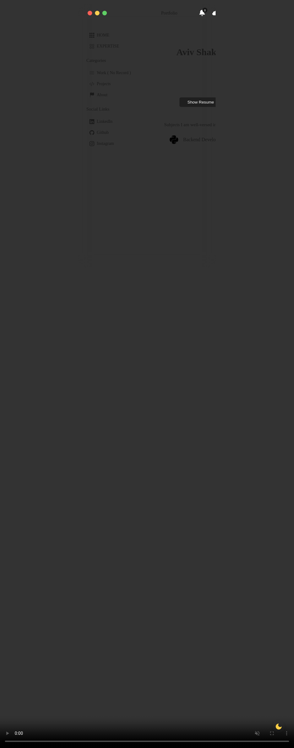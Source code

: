 <!-- Important Notes: while running the code on a local host or internal server there are no errors, Currently some methods are not accepted because of some encryption -->
<html lang="en">

<head>
  <meta charset="UTF-8">
  <title>Portfolio - Patchol</title>
  <link rel="stylesheet" href="https://fonts.googleapis.com/css?family=Roboto+Mono&display=swap">
  <style>
    * {
      outline: none;
      box-sizing: border-box;
    }

    :root {
      --theme-bg-color: rgba(16 18 27 / 40%);
      --border-color: rgba(113 119 144 / 25%);
      --theme-color: #f9fafb;
      --inactive-color: rgb(113 119 144 / 78%);
      --body-font: "Roboto Mono", Monospace;
      --hover-menu-bg: rgba(12 15 25 / 30%);
      --content-title-color: #999ba5;
      --content-bg: rgb(146 151 179 / 13%);
      --button-inactive: rgb(249 250 251 / 55%);
      --search-bg: #0e0e0e;
      --overlay-bg: rgba(36, 39, 59, 0.3);
      --scrollbar-bg: rgb(1 2 3 / 40%);
      --text_gradient: linear-gradient(to right, #e6e5e5, #f5f5f5);
      --large_cursor_color: white;
      --small_cursor_color: rgb(150, 150, 150);
    }

    .light-mode {
      --theme-bg-color: rgb(255 255 255 / 31%);
      --theme-color: #3c3a3a;
      --inactive-color: #333333;
      --button-inactive: #3c3a3a;
      --search-bg: rgb(255 255 255 / 31%);
      --dropdown-bg: #f7f7f7;
      --overlay-bg: rgb(255 255 255 / 30%);
      --border-color: rgb(255 255 255 / 35%);
      --hover-menu-bg: rgba(255 255 255 / 35%);
      --scrollbar-bg: rgb(255 253 253 / 57%);
      --content-title-color: --theme-color;
      --text_gradient: linear-gradient(to right, rgb(10, 10, 10), #131313);
      --large_cursor_color: black;
      --small_cursor_color: rgb(32, 32, 32);

    }

    html {
      box-sizing: border-box;
      -webkit-font-smoothing: antialiased;
    }

    body {
      cursor: none;
      font-family: var(--body-font);
      background-image: url(https://cdn.discordapp.com/attachments/597497464211243028/1121114691175985242/background.png);
      background-size: cover;
      background-position: center;
      display: flex;
      justify-content: center;
      align-items: center;
      flex-direction: column;
      padding: 2em;
      width: 100%;
      height: 100vh;
      overflow-x: hidden;
      overflow-y: hidden;
    }

    .cursor {
      width: var(--size);
      height: var(--size);
      border-radius: 50%;
      position: absolute;
      left: 0;
      top: 0;
      pointer-events: none;
      z-index: 100;
    }

    .cursor--large {
      --size: 40px;
      border: 1px solid var(--large_cursor_color);
      ;
    }

    .cursor--small {
      --size: 10px;
      background: var(--small_cursor_color);
      transform: translate(-50%, -50%);
    }

    @media screen and (max-width: 480px) {
      body {
        padding: 0.8em;
      }
    }

    .video-bg {
      position: fixed;
      right: 0;
      top: 0;
      width: 100%;
      height: 100%;
    }

    .video-bg video {
      width: 100%;
      height: 100%;
      -o-object-fit: cover;
      object-fit: cover;
    }

    img {
      max-width: 100%;
    }

    .dark-light {
      position: fixed;
      bottom: 50px;
      right: 30px;
      background-color: var(--dropdown-bg);
      box-shadow: -1px 3px 8px -1px rgba(0, 0, 0, 0.2);
      padding: 8px;
      border-radius: 50%;
      z-index: 3;

    }

    .dark-light svg {
      width: 24px;
      flex-shrink: 0;
      fill: #ffce45;
      stroke: #ffce45;
      transition: 0.5s;
    }

    .light-mode .dark-light svg {
      fill: transparent;
      stroke: var(--theme-color);
    }

    .light-mode .profile-img {
      border: 2px solid var(--theme-bg-color);
    }

    .light-mode .content-section ul {
      background-color: var(--theme-bg-color);
    }


    .light-mode .dropdown.is-active ul {
      background-color: rgba(255, 255, 255, 0.94);
    }


    .app {
      background-color: var(--theme-bg-color);
      max-width: 1250px;
      max-height: 860px;
      height: 90vh;
      display: flex;
      flex-direction: column;
      overflow: hidden;
      position: relative;
      width: 100%;
      border-radius: 14px;
      backdrop-filter: blur(20px);
      -webkit-backdrop-filter: blur(20px);
      font-size: 15px;
      font-weight: 500;
    }

    .header {
      display: flex;
      align-items: center;
      flex-shrink: 0;
      height: 58px;
      width: 100%;
      border-bottom: 1px solid var(--border-color);
      padding: 0 30px;
      white-space: nowrap;
    }

    @media screen and (max-width: 480px) {
      .header {
        padding: 0 16px;
      }
    }

    .header-menu {
      display: flex;
      align-items: center;
    }

    .header-menu a {
      padding: 20px 30px;
      text-decoration: none;
      color: var(--inactive-color);
      border-bottom: 2px solid transparent;
      transition: 0.3s;
    }

    @media screen and (max-width: 610px) {
      .header-menu a:not(.main-header-link) {
        display: none;
      }
    }

    .header-menu a.is-active,
    .header-menu a:hover {
      color: var(--theme-color);
      border-bottom: 2px solid var(--theme-color);
    }

    .notify {
      position: relative;
    }

    .notify:before {
      content: "";
      position: absolute;
      background-color: #272727;
      width: 6px;
      height: 6px;
      border-radius: 50%;
      right: 20px;
      top: 16px;
    }

    @media screen and (max-width: 1055px) {
      .notify {
        display: none;
      }
    }

    .menu-circle {
      width: 15px;
      height: 15px;
      background-color: #f96057;
      border-radius: 50%;
      box-shadow: 24px 0 0 0 #f8ce52, 48px 0 0 0 #5fcf65;
      margin-right: 195px;
      flex-shrink: 0;
    }

    @media screen and (max-width: 945px) {
      .menu-circle {
        display: none;
      }
    }

    @keyframes glowing-button-85 {
      0% {
        background-position: 0 0;
      }

      50% {
        background-position: 400% 0;
      }

      100% {
        background-position: 0 0;
      }
    }

    .button-85:after {
      z-index: -1;
      content: "";
      position: absolute;
      width: 100%;
      height: 100%;
      background: #222;
      left: 0;
      top: 0;
      border-radius: 10px;
    }

    .search-bar {
      height: 40px;
      display: flex;
      width: 100%;
      max-width: 400px;
      padding-left: 16px;
      border-radius: 2px;
    }

    .search-bar input {
      width: 100%;
      height: 100%;
      border: none;
      background-color: var(--search-bg);
      border-radius: 4px;
      font-family: var(--body-font);
      font-size: 15px;
      font-weight: 1000;
      padding: 0 20px 0 40px;
      box-shadow: 0 0 0 2px rgba(134, 140, 160, 0.02);
      background-size: 14px;
      background-repeat: no-repeat;
      background-position: 16px 48%;
      color: var(--theme-color);
    }

    .search-bar input::-moz-placeholder {
      font-family: var(--body-font);
      color: var(--inactive-color);
      font-size: 15px;
      font-weight: 500;
    }

    .search-bar input:-ms-input-placeholder {
      font-family: var(--body-font);
      color: var(--inactive-color);
      font-size: 15px;
      font-weight: 500;
    }

    .search-bar input::placeholder {
      font-family: var(--body-font);
      color: var(--inactive-color);
      font-size: 15px;
      font-weight: 500;
    }

    .header-profile {
      display: flex;
      align-items: center;
      padding: 0 16px 0 40px;
      margin-left: auto;
      flex-shrink: 0;
    }

    .header-profile svg {
      width: 22px;
      color: #f9fafb;
      flex-shrink: 0;
    }

    .notification {
      position: relative;
    }

    .notification-number {
      position: absolute;
      background-color: #161616;
      width: 16px;
      height: 16px;
      border-radius: 50%;
      font-size: 10px;
      display: flex;
      align-items: center;
      justify-content: center;
      color: #fff;
      right: -6px;
      top: -6px;
    }

    .notification+svg {
      margin-left: 22px;
    }

    @media screen and (max-width: 945px) {
      .notification+svg {
        display: none;
      }
    }

    .profile-img {
      width: 32px;
      height: 32px;
      border-radius: 50%;
      -o-object-fit: cover;
      object-fit: cover;
      border: 2px solid var(--theme-color);
      margin-left: 22px;
    }

    .wide .header-menu,
    .wide .header-profile {
      display: none;
    }

    .wide .search-bar {
      max-width: 600px;
      margin: auto;
      transition: 0.4s;
      box-shadow: 0 0 0 1px var(--border-color);
      padding-left: 0;
    }

    .wide .menu-circle {
      margin-right: 0;
    }

    .wrapper {
      display: flex;
      flex-grow: 1;
      overflow: hidden;
    }

    .left-side {
      overflow-x: hidden;
      flex-basis: 240px;
      border-right: 1px solid var(--border-color);
      padding: 26px;
      overflow: auto;
      flex-shrink: 0;
    }

    @media screen and (max-width: 945px) {
      .left-side {
        display: none;
      }
    }

    .side-wrapper+.side-wrapper {
      margin-top: 20px;
    }

    .side-title {
      color: var(--inactive-color);
      margin-bottom: 14px;
    }

    .side-menu {
      display: flex;
      flex-direction: column;
      white-space: nowrap;
    }

    .side-menu a {
      text-decoration: none;
      color: var(--theme-color);
      display: flex;
      align-items: center;
      font-weight: 400;
      padding: 10px;
      font-size: 14px;
      border-radius: 6px;
      transition: 0.3s;
    }

    .side-menu a:hover {
      background-color: var(--hover-menu-bg);
    }

    .side-menu svg {
      width: 16px;
      margin-right: 8px;
    }

    .updates {
      position: relative;
      top: 0;
      right: 0;
      margin-left: auto;
      width: 18px;
      height: 18px;
      font-size: 11px;
    }

    .main-header {
      display: flex;
      align-items: center;
      border-bottom: 1px solid var(--border-color);
      height: 58px;
      flex-shrink: 0;
    }

    .main-header .header-menu {
      margin-left: 150px;
    }

    @media screen and (max-width: 1055px) {
      .main-header .header-menu {
        margin: auto;
      }
    }

    .main-header .header-menu a {
      padding: 20px 24px;
    }

    .main-container {
      display: flex;
      flex-direction: column;
      flex-grow: 1;
    }

    .menu-link-main {
      text-decoration: none;
      color: var(--theme-color);
      padding: 0 30px;
    }

    @media screen and (max-width: 1055px) {
      .menu-link-main {
        display: none;
      }
    }

    .content-wrapper {
      display: flex;
      flex-direction: column;
      color: var(--theme-color);
      padding: 20px 40px;
      height: 100%;
      overflow: auto;
      background-color: var(--theme-bg-color);
    }

    @media screen and (max-width: 510px) {
      .content-wrapper {
        padding: 20px;
      }
    }

    .content-wrapper-header {
      display: flex;
      align-items: center;
      width: 100%;
      justify-content: space-between;
      border-radius: 14px;
      padding: 20px 40px;
    }

    @media screen and (max-width: 415px) {
      .content-wrapper-header {
        padding: 20px;
      }
    }





    .content-wrapp-header {
      display: flex;
      align-items: center;
      width: 100%;
      font-size: 16px;
      background-color: var(--content-bg);
      border-radius: 14px;
      border: 1px solid var(--theme-bg-color);
      padding: 20px;

      transition: 0.3s ease;
      justify-content: space-between;

      padding: 20px 40px;
    }

    @media screen and (max-width: 415px) {
      .content-wrapp-header {
        padding: 20px;
      }
    }



    .content-wrapper.overlay {
      pointer-events: none;
      transition: 0.3s;
      background-color: var(--overlay-bg);
    }

    .overlay-app {
      width: 100%;
      height: 100%;
      position: fixed;
      left: 0;
      top: 0;
      pointer-events: all;
      background-color: rgba(36, 39, 59, 0.8);
      opacity: 0;
      visibility: hidden;
      transition: 0.3s;
    }

    .overlay-app.is-active {
      visibility: visible;
      opacity: 1;
    }

    .img-content {
      font-weight: 500;
      font-size: 17px;
      display: flex;
      align-items: center;
      margin: 0;
    }

    .img-content svg {
      width: 28px;
      margin-right: 14px;
    }

    .content-text {
      font-weight: 400;
      font-size: 14px;
      margin-top: 16px;
      line-height: 1.7em;
      color: #ebecec;
      width: 150%;
      background-image: var(--text_gradient);
      display: -webkit-box;
      -webkit-line-clamp: 4;
      -webkit-box-orient: vertical;
      overflow: hidden;
      text-overflow: ellipsis;
      -webkit-background-clip: text;
      -moz-background-clip: text;
      -webkit-text-fill-color: transparent;
      -moz-text-fill-color: transparent;
    }

    .content-tt {
      font-weight: 400;
      font-size: 14px;
      margin-top: 16px;
      line-height: 1.7em;
      width: 250%;
      color: #ebecec;
      background-image: var(--text_gradient);
      display: -webkit-box;
      -webkit-line-clamp: 4;
      -webkit-background-clip: text;
      -moz-background-clip: text;
      -webkit-text-fill-color: transparent;
      -moz-text-fill-color: transparent;
    }

    .content-wrapper-context {
      max-width: 350px;
    }

    .content-button {
      cursor: none;
      background-color: #1f1f1f;
      border: none;
      padding: 8px 26px;
      color: #fff;
      border-radius: 5px;
      margin-top: 16px;
      transition: 0.3s;
      margin-left: 10px;
      white-space: nowrap;
    }

    .content-wrapper-img {
      width: 150px;
      -o-object-fit: cover;
      object-fit: cover;
      margin-top: -25px;
      -o-object-position: center;
      object-position: center;
    }

    @media screen and (max-width: 520px) {
      .content-wrapper-img {
        width: 90px;
      }
    }

    .content-section {
      margin-top: 30px;
      display: flex;
      flex-direction: column;
    }

    .content-section-title {
      color: var(--content-title-color);
      margin-bottom: 14px;
    }

    .content-section ul {
      display: flex;
      flex-direction: column;
      width: 100%;
      height: 100%;
      justify-content: space-around;
      background-color: var(--content-bg);
      padding-left: 0;
      margin: 0;
      border-radius: 14px;
      border: 1px solid var(--theme-bg-color);
    }

    .content-section ul li {
      list-style: none;
      padding: 10px 18px;
      display: flex;
      align-items: center;
      font-size: 16px;
      width: 100%;
      height: 100%;
      white-space: nowrap;
      transition: 0.3s;
    }

    .content-section ul li:hover {
      background-color: var(--theme-bg-color);
    }

    .content-section ul li:hover:first-child {
      border-radius: 13px 13px 0 0;
    }

    .content-section ul li:hover:last-child {
      border-radius: 0 0 13px 13px;
    }

    .content-section ul li+li {
      border-top: 1px solid var(--border-color);
    }

    .content-section ul svg {
      width: 28px;
      border-radius: 6px;
      margin-right: 16px;
      flex-shrink: 0;
    }

    .products {
      display: flex;
      align-items: center;
      width: 150px;
    }

    @media screen and (max-width: 480px) {
      .products {
        width: 120px;
      }
    }

    .status {
      margin-left: auto;
      width: 140px;
      font-size: 15px;
      position: relative;
    }

    @media screen and (max-width: 700px) {
      .status {
        display: none;
      }
    }

    .status-circle {
      width: 6px;
      height: 6px;
      background-color: #2b2b2b;
      position: absolute;
      border-radius: 50%;
      top: 4px;
      left: -20px;
    }

    .status-button {
      font-size: 15px;
      margin-top: 0;
      padding: 6px 24px;
    }



    @media screen and (max-width: 390px) {
      .status-button {
        padding: 6px 14px;
      }
    }

    .status-button.open {
      background: none;
      color: var(--button-inactive);
      border: 1px solid var(--button-inactive);
    }

    .status-button:not(.open):hover {
      color: #fff;
      border-color: #fff;
    }

    .content-button:not(.open):hover {
      cursor: none;
      background: #939394;
    }

    .menu {
      width: 5px;
      height: 5px;
      background-color: var(--button-inactive);
      border-radius: 50%;
      box-shadow: 7px 0 0 0 var(--button-inactive), 14px 0 0 0 var(--button-inactive);
      margin: 0 12px;
    }

    @media screen and (max-width: 415px) {
      .adobe-product .menu {
        display: none;
      }
    }

    .dropdown {
      position: relative;
      height: 53px;
      width: 40px;
      top: -24px;
      display: flex;
      left: -5px;
      background: transparent;
      border: none;
    }

    .dropdown ul {
      position: absolute;
      background: var(--dropdown-bg);
      height: 110px;
      width: 120px;
      right: 0;
      top: 20px;
      pointer-events: none;
      opacity: 0;
      transform: translatey(10px);
      transition: all 0.4s ease;
    }

    .dropdown ul li a {
      text-decoration: none;
      color: var(--theme-color);
      font-size: 12px;
    }

    .dropdown.is-active ul {
      opacity: 1;
      pointer-events: all;
      transform: translatey(25px);
    }

    .dropdown.is-active ul li:hover {
      background-color: var(--dropdown-hover);
    }

    .button-wrapper {
      display: flex;
      align-items: center;
      justify-content: flex-end;
      width: 187px;
      margin-left: auto;
    }

    @media screen and (max-width: 480px) {
      .button-wrapper {
        width: auto;
      }
    }







    .content-button-wrapper .content-button.status-button.open.close {
      width: auto;
    }

    .content-section .close {
      margin-right: 0;
      width: 24px;
    }

    .checkbox-wrapper {
      display: flex;
      align-items: center;
      font-size: 14px;
      font-weight: 400;
    }

    .checkbox-wrapper+.checkbox-wrapper {
      margin: 20px 0 40px;
    }

    .checkbox {
      display: none;
    }

    .checkbox+label {
      display: flex;
      align-items: center;
    }

    .checkbox+label:before {
      content: "";
      margin-right: 10px;
      width: 15px;
      height: 15px;
      border: 1px solid var(--theme-color);
      border-radius: 4px;
      flex-shrink: 0;
    }

    .checkbox:checked+label:before {
      background-color: #414141;
      border-color: #414141;
      background-image: url("data:image/svg+xml;charset=UTF-8,%3csvg xmlns='http://www.w3.org/2000/svg' width='24' height='24' viewBox='0 0 24 24' fill='none' stroke='%23fff' stroke-width='3' stroke-linecap='round' stroke-linejoin='round' class='feather feather-check'%3e%3cpath d='M20 6L9 17l-5-5'/%3e%3c/svg%3e");
      background-position: 50%;
      background-size: 12px;
      background-repeat: no-repeat;
    }

    .content-button-wrapper {
      margin-top: auto;
      margin-left: auto;
    }

    .content-button-wrapper .open {
      margin-right: 8px;
    }

    .apps-card {
      display: flex;
      align-items: center;
      flex-wrap: wrap;
      width: calc(100% + 20px);
    }

    .app-card {
      display: flex;
      flex-direction: column;
      width: calc(33.3% - 20px);
      font-size: 16px;
      background-color: var(--content-bg);
      border-radius: 14px;
      border: 1px solid var(--theme-bg-color);
      padding: 20px;
      transition: 0.3s ease;
    }

    .app-card:hover {
      transform: scale(1.02);
      background-color: var(--theme-bg-color);
    }

    .app-card svg {
      width: 28px;
      border-radius: 6px;
      margin-right: 12px;
      flex-shrink: 0;
    }

    .app-card+.app-card {
      margin-left: 20px;
    }

    .app-card span {
      display: flex;
      align-items: center;
    }

    .app-card__subtext {
      font-size: 14px;
      font-weight: 400;
      line-height: 1.6em;
      margin-top: 20px;
      border-bottom: 1px solid var(--border-color);
      padding-bottom: 20px;
    }

    .app-card-buttons {
      display: flex;
      align-items: center;
      margin-left: auto;
      margin-top: 16px;
    }

    @media screen and (max-width: 1110px) {
      .app-card {
        width: calc(50% - 20px);
      }

      .app-card:last-child {
        margin-top: 20px;
        margin-left: 0px;
      }
    }

    @media screen and (max-width: 565px) {
      .app-card {
        width: calc(100% - 20px);
        margin-top: 20px;
      }

      .app-card+.app-card {
        margin-left: 0;
      }
    }

    ::-webkit-scrollbar {
      width: 6px;
      border-radius: 10px;
    }

    ::-webkit-scrollbar-thumb {
      background: var(--scrollbar-bg);
      border-radius: 10px;
    }
  </style>
</head>

<body>
  <div class="cursor cursor--large"></div>
  <div class="cursor cursor--small"></div>
  <!DOCTYPE html>
  <html lang="en">

  <head>
    <meta charset="UTF-8">
    <title>Portfolio - Aviv Shaked</title>
    <script src="https://cdn.jsdelivr.net/npm/bootstrap@5.1.3/dist/js/bootstrap.min.js"
      integrity="sha384-QJHtvGhmr9XOIpI6YVutG+2QOK9T+ZnN4kzFN1RtK3zEFEIsxhlmWl5/YESvpZ13"
      crossorigin="anonymous"></script>
    <link rel="stylesheet" href="https://cdn.jsdelivr.net/npm/bootstrap@5.1.3/dist/css/bootstrap.min.css"
      integrity="sha384-1BmE4kWBq78iYhFldvKuhfTAU6auU8tT94WrHftjDbrCEXSU1oBoqyl2QvZ6jIW3" crossorigin="anonymous">
    <link rel="stylesheet" href="https://cdnjs.cloudflare.com/ajax/libs/normalize/5.0.0/normalize.min.css">
    <meta name="viewport" content="width=device-width, initial-scale=1.0">

  </head>

  <body>
    <div class="video-bg">
      <video width="1920 " height="1080" autoplay loop muted>
        <source src="https://cdn.discordapp.com/attachments/597497464211243028/1121114690601369670/waves.mp4"
          type="video/mp4">
        Your browser does not support the video tag.
      </video>
    </div>
    <div class="dark-light">
      <svg viewBox="0 0 24 24" stroke="currentColor" stroke-width="1.5" fill="none" stroke-linecap="round"
        stroke-linejoin="round">
        <path d="M21 12.79A9 9 0 1111.21 3 7 7 0 0021 12.79z" />
      </svg>
    </div>
    <div class="app">
      <div class="header">
        <div class="menu-circle"></div>
        <div class="header-menu">
          <a class="menu-link is-active" href="#">Portfolio</a>
        </div>
        <div class="header-profile">
          <div class="notification">
            <span class="notification-number">0 </span>
            <svg viewBox="0 0 24 24" fill="currentColor" stroke="currentColor" stroke-width="2" stroke-linecap="round"
              stroke-linejoin="round" class="feather feather-bell">
              <path d="M18 8A6 6 0 006 8c0 7-3 9-3 9h18s-3-2-3-9M13.73 21a2 2 0 01-3.46 0" />
            </svg>
          </div>
          <svg viewBox="0 0 512 512" fill="currentColor">
            <path
              d="M448.773 235.551A135.893 135.893 0 00451 211c0-74.443-60.557-135-135-135-47.52 0-91.567 25.313-115.766 65.537-32.666-10.59-66.182-6.049-93.794 12.979-27.612 19.013-44.092 49.116-45.425 82.031C24.716 253.788 0 290.497 0 331c0 7.031 1.703 13.887 3.006 20.537l.015.015C12.719 400.492 56.034 436 106 436h300c57.891 0 106-47.109 106-105 0-40.942-25.053-77.798-63.227-95.449z" />
          </svg>
          <img class="profile-img"
            src="https://media.licdn.com/dms/image/D4E03AQET697eb0jtIQ/profile-displayphoto-shrink_800_800/0/1681474065656?e=1692835200&v=beta&t=qXTMtCKD3VZD0J8ZqFVVo2eSkWAlrHczbsA0qF3dU_o"
            alt="">
        </div>
      </div>
      <div class="wrapper">
        <div class="left-side">
          <div class="side-wrapper">
            <div class="side-menu">
              <a href="#home">
                <svg viewBox="0 0 512 512">
                  <g xmlns="http://www.w3.org/2000/svg" fill="currentColor">
                    <path d="M0 0h128v128H0zm0 0M192 0h128v128H192zm0 0M384 0h128v128H384zm0 0M0 192h128v128H0zm0 0"
                      data-original="#bfc9d1" />
                  </g>
                  <path xmlns="http://www.w3.org/2000/svg" d="M192 192h128v128H192zm0 0" fill="currentColor"
                    data-original="#82b1ff" />
                  <path xmlns="http://www.w3.org/2000/svg"
                    d="M384 192h128v128H384zm0 0M0 384h128v128H0zm0 0M192 384h128v128H192zm0 0M384 384h128v128H384zm0 0"
                    fill="currentColor" data-original="#bfc9d1" />
                </svg>
                HOME
              </a>
              <a href="#what">
                <svg xmlns="http://www.w3.org/2000/svg" width="16" height="16" fill="currentColor" class="bi bi-grid"
                  viewBox="0 0 16 16">
                  <path
                    d="M1 2.5A1.5 1.5 0 0 1 2.5 1h3A1.5 1.5 0 0 1 7 2.5v3A1.5 1.5 0 0 1 5.5 7h-3A1.5 1.5 0 0 1 1 5.5v-3zM2.5 2a.5.5 0 0 0-.5.5v3a.5.5 0 0 0 .5.5h3a.5.5 0 0 0 .5-.5v-3a.5.5 0 0 0-.5-.5h-3zm6.5.5A1.5 1.5 0 0 1 10.5 1h3A1.5 1.5 0 0 1 15 2.5v3A1.5 1.5 0 0 1 13.5 7h-3A1.5 1.5 0 0 1 9 5.5v-3zm1.5-.5a.5.5 0 0 0-.5.5v3a.5.5 0 0 0 .5.5h3a.5.5 0 0 0 .5-.5v-3a.5.5 0 0 0-.5-.5h-3zM1 10.5A1.5 1.5 0 0 1 2.5 9h3A1.5 1.5 0 0 1 7 10.5v3A1.5 1.5 0 0 1 5.5 15h-3A1.5 1.5 0 0 1 1 13.5v-3zm1.5-.5a.5.5 0 0 0-.5.5v3a.5.5 0 0 0 .5.5h3a.5.5 0 0 0 .5-.5v-3a.5.5 0 0 0-.5-.5h-3zm6.5.5A1.5 1.5 0 0 1 10.5 9h3a1.5 1.5 0 0 1 1.5 1.5v3a1.5 1.5 0 0 1-1.5 1.5h-3A1.5 1.5 0 0 1 9 13.5v-3zm1.5-.5a.5.5 0 0 0-.5.5v3a.5.5 0 0 0 .5.5h3a.5.5 0 0 0 .5-.5v-3a.5.5 0 0 0-.5-.5h-3z" />
                </svg>
                EXPERTISE
              </a>
            </div>
          </div>
          <div class="side-wrapper">
            <div class="side-title">Categories</div>
            <div class="side-menu">
              <a href="#work">
                <svg xmlns="http://www.w3.org/2000/svg" width="16" height="16" fill="currentColor"
                  class="bi bi-list-check" viewBox="0 0 16 16">
                  <path fill-rule="evenodd"
                    d="M5 11.5a.5.5 0 0 1 .5-.5h9a.5.5 0 0 1 0 1h-9a.5.5 0 0 1-.5-.5zm0-4a.5.5 0 0 1 .5-.5h9a.5.5 0 0 1 0 1h-9a.5.5 0 0 1-.5-.5zm0-4a.5.5 0 0 1 .5-.5h9a.5.5 0 0 1 0 1h-9a.5.5 0 0 1-.5-.5zM3.854 2.146a.5.5 0 0 1 0 .708l-1.5 1.5a.5.5 0 0 1-.708 0l-.5-.5a.5.5 0 1 1 .708-.708L2 3.293l1.146-1.147a.5.5 0 0 1 .708 0zm0 4a.5.5 0 0 1 0 .708l-1.5 1.5a.5.5 0 0 1-.708 0l-.5-.5a.5.5 0 1 1 .708-.708L2 7.293l1.146-1.147a.5.5 0 0 1 .708 0zm0 4a.5.5 0 0 1 0 .708l-1.5 1.5a.5.5 0 0 1-.708 0l-.5-.5a.5.5 0 0 1 .708-.708l.146.147 1.146-1.147a.5.5 0 0 1 .708 0z" />
                </svg>
                Work ( No Record )
              </a>
              <a href="#project">
                <svg xmlns="http://www.w3.org/2000/svg" width="16" height="16" fill="currentColor"
                  class="bi bi-code-slash" viewBox="0 0 16 16">
                  <path
                    d="M10.478 1.647a.5.5 0 1 0-.956-.294l-4 13a.5.5 0 0 0 .956.294l4-13zM4.854 4.146a.5.5 0 0 1 0 .708L1.707 8l3.147 3.146a.5.5 0 0 1-.708.708l-3.5-3.5a.5.5 0 0 1 0-.708l3.5-3.5a.5.5 0 0 1 .708 0zm6.292 0a.5.5 0 0 0 0 .708L14.293 8l-3.147 3.146a.5.5 0 0 0 .708.708l3.5-3.5a.5.5 0 0 0 0-.708l-3.5-3.5a.5.5 0 0 0-.708 0z" />
                </svg>
                Projects
              </a>
              <a href="#about">
                <svg xmlns="http://www.w3.org/2000/svg" width="16" height="16" fill="currentColor"
                  class="bi bi-flag-fill" viewBox="0 0 16 16">
                  <path
                    d="M14.778.085A.5.5 0 0 1 15 .5V8a.5.5 0 0 1-.314.464L14.5 8l.186.464-.003.001-.006.003-.023.009a12.435 12.435 0 0 1-.397.15c-.264.095-.631.223-1.047.35-.816.252-1.879.523-2.71.523-.847 0-1.548-.28-2.158-.525l-.028-.01C7.68 8.71 7.14 8.5 6.5 8.5c-.7 0-1.638.23-2.437.477A19.626 19.626 0 0 0 3 9.342V15.5a.5.5 0 0 1-1 0V.5a.5.5 0 0 1 1 0v.282c.226-.079.496-.17.79-.26C4.606.272 5.67 0 6.5 0c.84 0 1.524.277 2.121.519l.043.018C9.286.788 9.828 1 10.5 1c.7 0 1.638-.23 2.437-.477a19.587 19.587 0 0 0 1.349-.476l.019-.007.004-.002h.001" />
                </svg>
                About
              </a>
            </div>
          </div>
          <div class="side-wrapper">
            <div class="side-title">Social Links</div>
            <div class="side-menu">
              <a target="_blank" href="https://www.linkedin.com/in/aviv-shaked-59a4b7271/">
                <svg xmlns="http://www.w3.org/2000/svg" width="16" height="16" fill="currentColor"
                  class="bi bi-linkedin" viewBox="0 0 16 16">
                  <path
                    d="M0 1.146C0 .513.526 0 1.175 0h13.65C15.474 0 16 .513 16 1.146v13.708c0 .633-.526 1.146-1.175 1.146H1.175C.526 16 0 15.487 0 14.854V1.146zm4.943 12.248V6.169H2.542v7.225h2.401zm-1.2-8.212c.837 0 1.358-.554 1.358-1.248-.015-.709-.52-1.248-1.342-1.248-.822 0-1.359.54-1.359 1.248 0 .694.521 1.248 1.327 1.248h.016zm4.908 8.212V9.359c0-.216.016-.432.08-.586.173-.431.568-.878 1.232-.878.869 0 1.216.662 1.216 1.634v3.865h2.401V9.25c0-2.22-1.184-3.252-2.764-3.252-1.274 0-1.845.7-2.165 1.193v.025h-.016a5.54 5.54 0 0 1 .016-.025V6.169h-2.4c.03.678 0 7.225 0 7.225h2.4z" />
                </svg>
                LinkedIn
              </a>
              <a target="_blank" href="https://github.com/Patcholie">
                <svg xmlns="http://www.w3.org/2000/svg" width="16" height="16" fill="currentColor" class="bi bi-github"
                  viewBox="0 0 16 16">
                  <path
                    d="M8 0C3.58 0 0 3.58 0 8c0 3.54 2.29 6.53 5.47 7.59.4.07.55-.17.55-.38 0-.19-.01-.82-.01-1.49-2.01.37-2.53-.49-2.69-.94-.09-.23-.48-.94-.82-1.13-.28-.15-.68-.52-.01-.53.63-.01 1.08.58 1.23.82.72 1.21 1.87.87 2.33.66.07-.52.28-.87.51-1.07-1.78-.2-3.64-.89-3.64-3.95 0-.87.31-1.59.82-2.15-.08-.2-.36-1.02.08-2.12 0 0 .67-.21 2.2.82.64-.18 1.32-.27 2-.27.68 0 1.36.09 2 .27 1.53-1.04 2.2-.82 2.2-.82.44 1.1.16 1.92.08 2.12.51.56.82 1.27.82 2.15 0 3.07-1.87 3.75-3.65 3.95.29.25.54.73.54 1.48 0 1.07-.01 1.93-.01 2.2 0 .21.15.46.55.38A8.012 8.012 0 0 0 16 8c0-4.42-3.58-8-8-8z" />
                </svg>
                Github
              </a>
              <a target="_blank" href="https://www.instagram.com/_avivshaked_/">
                <svg xmlns="http://www.w3.org/2000/svg" width="16" height="16" fill="currentColor"
                  class="bi bi-instagram" viewBox="0 0 16 16">
                  <path
                    d="M8 0C5.829 0 5.556.01 4.703.048 3.85.088 3.269.222 2.76.42a3.917 3.917 0 0 0-1.417.923A3.927 3.927 0 0 0 .42 2.76C.222 3.268.087 3.85.048 4.7.01 5.555 0 5.827 0 8.001c0 2.172.01 2.444.048 3.297.04.852.174 1.433.372 1.942.205.526.478.972.923 1.417.444.445.89.719 1.416.923.51.198 1.09.333 1.942.372C5.555 15.99 5.827 16 8 16s2.444-.01 3.298-.048c.851-.04 1.434-.174 1.943-.372a3.916 3.916 0 0 0 1.416-.923c.445-.445.718-.891.923-1.417.197-.509.332-1.09.372-1.942C15.99 10.445 16 10.173 16 8s-.01-2.445-.048-3.299c-.04-.851-.175-1.433-.372-1.941a3.926 3.926 0 0 0-.923-1.417A3.911 3.911 0 0 0 13.24.42c-.51-.198-1.092-.333-1.943-.372C10.443.01 10.172 0 7.998 0h.003zm-.717 1.442h.718c2.136 0 2.389.007 3.232.046.78.035 1.204.166 1.486.275.373.145.64.319.92.599.28.28.453.546.598.92.11.281.24.705.275 1.485.039.843.047 1.096.047 3.231s-.008 2.389-.047 3.232c-.035.78-.166 1.203-.275 1.485a2.47 2.47 0 0 1-.599.919c-.28.28-.546.453-.92.598-.28.11-.704.24-1.485.276-.843.038-1.096.047-3.232.047s-2.39-.009-3.233-.047c-.78-.036-1.203-.166-1.485-.276a2.478 2.478 0 0 1-.92-.598 2.48 2.48 0 0 1-.6-.92c-.109-.281-.24-.705-.275-1.485-.038-.843-.046-1.096-.046-3.233 0-2.136.008-2.388.046-3.231.036-.78.166-1.204.276-1.486.145-.373.319-.64.599-.92.28-.28.546-.453.92-.598.282-.11.705-.24 1.485-.276.738-.034 1.024-.044 2.515-.045v.002zm4.988 1.328a.96.96 0 1 0 0 1.92.96.96 0 0 0 0-1.92zm-4.27 1.122a4.109 4.109 0 1 0 0 8.217 4.109 4.109 0 0 0 0-8.217zm0 1.441a2.667 2.667 0 1 1 0 5.334 2.667 2.667 0 0 1 0-5.334z" />
                </svg>
                Instagram
              </a>
            </div>
          </div>
        </div>
        <div class="main-container">
          <div class="content-wrapper">
            <div id="home" class="content-wrapper-header">
              <div class="content-wrapper-context">
                <h1>
                  Aviv Shaked
                </h1>
                <div class="content-text"> Based in Haifa, Israel, I have a deep love for programming and thrive in
                  team-based environments. With ample free time available, I'm eager to explore and master new
                  programming languages.
                </div>
                <a target="_blank" href="https://example.com/work-in-progress"><button class="content-button">Show
                    Resume</button></a>
              </div>
              <svg xmlns="http://www.w3.org/2000/svg" width="256" height="256" fill="currentColor" class="bi bi-code" viewBox="0 0 16 16"> <path d="M5.854 4.854a.5.5 0 1 0-.708-.708l-3.5 3.5a.5.5 0 0 0 0 .708l3.5 3.5a.5.5 0 0 0 .708-.708L2.707 8l3.147-3.146zm4.292 0a.5.5 0 0 1 .708-.708l3.5 3.5a.5.5 0 0 1 0 .708l-3.5 3.5a.5.5 0 0 1-.708-.708L13.293 8l-3.147-3.146z"/> </svg>
            </div>
            <div id="what" class="content-section">
              <div class="content-section-title">Subjects I am well-versed in</div>
              <ul>
                <li class="adobe-product">
                  <div class="products">
                    <svg xmlns="http://www.w3.org/2000/svg" viewBox="0 0 448 512">
                      <path
                        d="M439.8 200.5c-7.7-30.9-22.3-54.2-53.4-54.2h-40.1v47.4c0 36.8-31.2 67.8-66.8 67.8H172.7c-29.2 0-53.4 25-53.4 54.3v101.8c0 29 25.2 46 53.4 54.3 33.8 9.9 66.3 11.7 106.8 0 26.9-7.8 53.4-23.5 53.4-54.3v-40.7H226.2v-13.6h160.2c31.1 0 42.6-21.7 53.4-54.2 11.2-33.5 10.7-65.7 0-108.6zM286.2 404c11.1 0 20.1 9.1 20.1 20.3 0 11.3-9 20.4-20.1 20.4-11 0-20.1-9.2-20.1-20.4.1-11.3 9.1-20.3 20.1-20.3zM167.8 248.1h106.8c29.7 0 53.4-24.5 53.4-54.3V91.9c0-29-24.4-50.7-53.4-55.6-35.8-5.9-74.7-5.6-106.8.1-45.2 8-53.4 24.7-53.4 55.6v40.7h106.9v13.6h-147c-31.1 0-58.3 18.7-66.8 54.2-9.8 40.7-10.2 66.1 0 108.6 7.6 31.6 25.7 54.2 56.8 54.2H101v-48.8c0-35.3 30.5-66.4 66.8-66.4zm-6.7-142.6c-11.1 0-20.1-9.1-20.1-20.3.1-11.3 9-20.4 20.1-20.4 11 0 20.1 9.2 20.1 20.4s-9 20.3-20.1 20.3z" />
                    </svg>
                    Backend Development (JavaScript/Python)
                  </div>
                  <div class="button-wrapper">
                    <a href="https://github.com/Patcholie/Analisis/blob/Backend" target="_blank"><button
                        class="content-button status-button open">Analisis AI</button></a>
                  </div>
                </li>
                <li class="adobe-product">
                  <div class="products">
                    <svg role="img" viewBox="-100 -100 1150 1150" xmlns="http://www.w3.org/2000/svg">
                      <title>Analisis Web</title>
                      <path
                        d="M1.3 6.2c.4 3.5 18 201.6 39.3 440.3 21.2 238.7 38.7 434.1 38.8 434.2s79.2 22.5 175.8 49.7L430.9 980l176.8-49.5c97.2-27.3 176.8-49.7 176.9-49.8s17.6-195.5 38.8-434.2C844.7 207.8 862.3 9.7 862.7 6.2l.6-6.2H.7l.6 6.2zm701.1 178c-.4 3.9-9.4 101-9.4 102.3 0 .3-93 .5-206.6.5H279.9l.6 5.2c.7 6.7 8.5 101.3 8.5 103.9 0 1.9 2.6 1.9 197.5 1.9h197.4l-.5 4.7c-.3 2.7-7.2 77.6-15.4 166.6-8.1 89-14.9 161.9-15.1 162.1S604.6 744.9 546 761s-108.2 29.8-110.4 30.5c-3.7 1.3-7.3.4-114.5-29.2-60.8-16.8-111-30.9-111.4-31.2-.7-.7-13.7-158.9-13.7-166.8V561h107v2.7c.2 6 7.6 82.3 8.2 82.8.3.3 27.4 7.8 60.1 16.7l59.6 16.1 58.8-15.8c32.3-8.7 59.5-16.1 60.3-16.6 1.3-.6 2.7-12.9 7.9-66.6 3.4-36.2 6.5-67.5 6.8-69.6l.6-3.7H377.6c-103.2 0-187.6-.3-187.6-.6 0-1.2-27.9-319.1-28.4-322.7l-.4-3.7H703l-.6 4.2z" />
                    </svg>
                    Web Design.
                  </div>
                  <div class="button-wrapper">
                    <a href="https://github.com/Patcholie/Analisis/blob/Frontend" target="_blank"> <button
                        class="content-button status-button open">Analisis Web</button></a>

                  </div>
                </li>
                <li class="adobe-product">
                  <div class="products">
                    <svg role="img" viewBox="0 0 24 24" xmlns="http://www.w3.org/2000/svg">
                      <title>Marketing/Sales</title>
                      <path
                        d="M8.12 1.744.015 10.009 0 10.023l11.986 12.219.014.015 11.986-12.22.014-.014-8.115-8.273-.006-.006Zm1.207 1.02h5.326L11.99 5.41zm3.422 3.43 3.027-3.053L22.081 9.5h-6.054ZM8.211 3.14l3.04 3.072L7.999 9.5h-6.08Zm.62 6.977L12 6.876l3.169 3.242L12 19.842zm7.328.402h5.862l-8.793 9.005Zm-14.24 0h5.915l2.958 9.006Z" />
                    </svg>
                    Marketing/Sales
                  </div>
                  <div class="button-wrapper">
                    <a href="https://www.fiverr.com/aquamarined/teach-you-basic-to-intermediate-level-python-programming"
                      target="_blank"> <button class="content-button status-button open">Basic Example</button></a>
                  </div>
                </li>
              </ul>
            </div>

            <div id="project" class="content-section">
              <div class="content-section-title">Some of my projects</div>
              <div class="apps-card">
                <div class="app-card">
                  <span>
                    Analisis ( Latest Project )
                  </span>
                  <div class="app-card__subtext">A cutting-edge website specifically designed to assist individuals in
                    recognizing and treating a wide range of wounds. Whether you're dealing with a basic scratch or a
                    pesky splinter, severe burns, allergies, or even more complex injuries, our advanced AI-powered
                    platform is here to provide you with accurate diagnoses and effective treatment suggestions.
                  </div>
                  <div class="app-card-buttons">
                    <a href="https://github.com/Patcholie/Analisis" target="_blank"> <button
                        class="content-button status-button">Open</button></a>
                  </div>
                </div>
                <div class="app-card">
                  <span>
                    Auto Slides (First Project)
                  </span>
                  <div class="app-card__subtext">An interface which creates automatic presentations using OpenAI,
                    Dall-E, Unsplash and other API. I am currenly not working on this project, because of Analisis</div>
                  <div class="app-card-buttons">
                    <a href="https://github.com/Patcholie/Auto-Slides" target="_blank"><button
                        class="content-button status-button">Open</button></a>
                  </div>
                </div>
                <div class="app-card">
                  <span>
                    Eyes Class ( Challenge )
                  </span>
                  <div class="app-card__subtext">A very basic project which was done in 24 hours, It is an OCR system
                    using API's and Fine tuning.</div>
                  <div class="app-card-buttons">
                    <a href="https://github.com/Patcholie/Eyes-Class" target="_blank"> <button
                        class="content-button status-button">Open</button></a>
                  </div>
                </div>
              </div>
            </div>
            <div id="about" class="content-section">
              <div class="content-section-title">About</div>
              <div class="apps-card">
                <div id="home" class="content-wrapp-header">
                  <div class="content-wrapper-context">
                      <img src="https://avatars.githubusercontent.com/u/116463487?v=4"
                        style="max-width: 48px; border-radius: 2px; margin-right: 10px;">
                      Patchol ( Aviv Shaked )
                      <div class="content-tt">I'm Aviv Shaked, a 16-year-old from Israel, and I'm excitedly on the
                        lookout
                        for a job opportunity. Learning is my passion, and coding is my absolute favorite. I'm actively
                        involved in a couple of prestigious programs like INTEL AI4Y, which is a world competition, and
                        UNISTREAM. I've also applied for Magshimim, an incredible program that teaches AI programming
                        and is offered by the army.
                        I've been honing my programming skills through various courses and experiences, always eager to
                        expand my knowledge. Harvard Public Speaking and Google Advertising are among the courses I've
                        completed, allowing me to excel not just in coding, but also in effective communication and
                        creative marketing strategies.
                        While programming is my main focus, I have a genuine interest in advertising, suggesting fresh
                        ideas, and organizing things to perfection. Problem-solving is something I truly enjoy.
                        If you need more information or would like to connect, feel free to reach out. I'd be delighted
                        to chat and share more about myself. Looking forward to hearing from you!
                      </div>
                  </div>
                </div>


              </div>
            </div>
          </div>
        </div>
      </div>
    </div>
    </div>
    <div class="overlay-app"></div>
    </div>
    </div>
    </div>
    </div>
    <div class="overlay-app"></div>
    </div>



    </div>
    </div>
    </div>
    <div class="overlay-app"></div>
    </div>
    </div>
    </div>
    </div>
    <div class="overlay-app"></div>
    </div>
  </body>

  </html>
  <script src="https://cdnjs.cloudflare.com/ajax/libs/gsap/3.9.1/gsap.min.js"></script>
  <script>

    const { gsap } = window;
    const cursorOuter = document.querySelector(".cursor--large");
    const cursorInner = document.querySelector(".cursor--small");
    let isStuck = false;
    let mouse = {
      x: -100,
      y: -100,
    };

    // Just in case you need to scroll
    let scrollHeight = 0;
    window.addEventListener('scroll', function (e) {
      scrollHeight = window.scrollY
    })

    let cursorOuterOriginalState = {
      width: cursorOuter.getBoundingClientRect().width,
      height: cursorOuter.getBoundingClientRect().height,
    };

    document.body.addEventListener("pointermove", updateCursorPosition);
    document.body.addEventListener("pointerdown", () => {
      gsap.to(cursorInner, 0.15, {
        scale: 2,
      });
    });
    document.body.addEventListener("pointerup", () => {
      gsap.to(cursorInner, 0.15, {
        scale: 1,
      });
    });

    function updateCursorPosition(e) {
      mouse.x = e.pageX;
      mouse.y = e.pageY;
    }

    function updateCursor() {
      gsap.set(cursorInner, {
        x: mouse.x,
        y: mouse.y,
      });

      if (!isStuck) {
        gsap.to(cursorOuter, {
          duration: 0.15,
          x: mouse.x - cursorOuterOriginalState.width / 2,
          y: mouse.y - cursorOuterOriginalState.height / 2,
        });
      }

      requestAnimationFrame(updateCursor);
    }

    updateCursor();

    function handleMouseEnter(e) {
      isStuck = true;
      const targetBox = e.currentTarget.getBoundingClientRect();
      gsap.to(cursorOuter, 0.2, {
        x: targetBox.left,
        y: targetBox.top + scrollHeight,
        width: targetBox.width,
        height: targetBox.width,
        borderRadius: 0,
        backgroundColor: "rgba(255, 255, 255, 0.1)",
      });
    }

    function handleMouseLeave(e) {
      isStuck = false;
      gsap.to(cursorOuter, 0.2, {
        width: cursorOuterOriginalState.width,
        height: cursorOuterOriginalState.width,
        borderRadius: "50%",
        backgroundColor: "transparent",
      });
    }

    const toggleButton = document.querySelector('.dark-light');

    toggleButton.addEventListener('click', () => {
      document.body.classList.toggle('light-mode');
    });


  </script>
</body>

</html>

